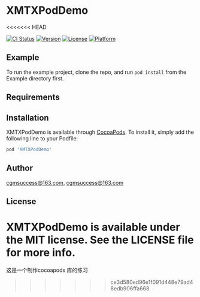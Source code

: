 # XMTXPodDemo
<<<<<<< HEAD

[![CI Status](https://img.shields.io/travis/cgmsuccess@163.com/XMTXPodDemo.svg?style=flat)](https://travis-ci.org/cgmsuccess@163.com/XMTXPodDemo)
[![Version](https://img.shields.io/cocoapods/v/XMTXPodDemo.svg?style=flat)](https://cocoapods.org/pods/XMTXPodDemo)
[![License](https://img.shields.io/cocoapods/l/XMTXPodDemo.svg?style=flat)](https://cocoapods.org/pods/XMTXPodDemo)
[![Platform](https://img.shields.io/cocoapods/p/XMTXPodDemo.svg?style=flat)](https://cocoapods.org/pods/XMTXPodDemo)

## Example

To run the example project, clone the repo, and run `pod install` from the Example directory first.

## Requirements

## Installation

XMTXPodDemo is available through [CocoaPods](https://cocoapods.org). To install
it, simply add the following line to your Podfile:

```ruby
pod 'XMTXPodDemo'
```

## Author

cgmsuccess@163.com, cgmsuccess@163.com

## License

XMTXPodDemo is available under the MIT license. See the LICENSE file for more info.
=======
这是一个制作cocoapods 库的练习
>>>>>>> ce3d580ed96e1f091d448e79ad48edb906ffa668
